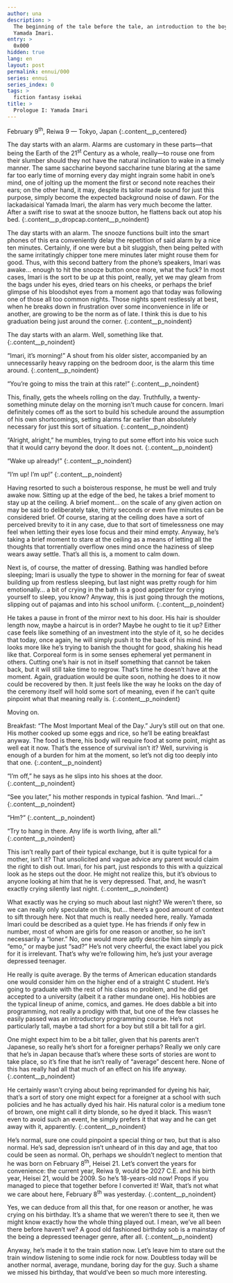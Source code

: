 ```yaml
---
author: una
description: >
  The beginning of the tale before the tale, an introduction to the boy named
  Yamada Imari.
entry: >
  0x000
hidden: true
lang: en
layout: post
permalink: ennui/000
series: ennui
series_index: 0
tags: >
  fiction fantasy isekai
title: >
  Prologue I: Yamada Imari
---
```


February 9<sup>th</sup>, Reiwa 9 — Tokyo, Japan
{:.content__p_centered}

The day starts with an alarm. Alarms are customary in these parts—that being the
Earth of the 21<sup>st</sup> Century as a whole, really—to rouse one from their
slumber should they not have the natural inclination to wake in a timely manner.
The same saccharine beyond saccharine tune blaring at the same far too early
time of morning every day might ingrain some habit in one’s mind, one of jolting
up the moment the first or second note reaches their ears; on the other hand, it
may, despite its tailor made sound for just this purpose, simply become the
expected background noise of dawn. For the lackadaisical Yamada Imari, the alarm
has very much become the latter. After a swift rise to swat at the snooze
button, he flattens back out atop his bed.
{:.content__p_dropcap.content__p_noindent}

The day starts with an alarm. The snooze functions built into the smart phones
of this era conveniently delay the repetition of said alarm by a nice ten
minutes. Certainly, if one were but a bit sluggish, then being pelted with the
same irritatingly chipper tone mere minutes later might rouse them for good.
Thus, with this second battery from the phone’s speakers, Imari was awake…
enough to hit the snooze button once more, what the fuck? In most cases, Imari
is the sort to be up at this point, really, yet we may gleam from the bags under
his eyes, dried tears on his cheeks, or perhaps the brief glimpse of his
bloodshot eyes from a moment ago that today was following one of those all too
common nights. Those nights spent restlessly at best, when he breaks down in
frustration over some inconvenience in life or another, are growing to be the
norm as of late. I think this is due to his graduation being just around the
corner. 
{:.content__p_noindent}

The day starts with an alarm. Well, something like that.
{:.content__p_noindent}

“Imari, it’s morning!” A shout from his older sister, accompanied by an
unnecessarily heavy rapping on the bedroom door, is the alarm this time around.
{:.content__p_noindent}

“You’re going to miss the train at this rate!” 
{:.content__p_noindent}

This, finally, gets the wheels rolling on the day. Truthfully, a
twenty-something minute delay on the morning isn’t much cause for concern. Imari
definitely comes off as the sort to build his schedule around the assumption of
his own shortcomings, setting alarms far earlier than absolutely necessary for
just this sort of situation.
{:.content__p_noindent}

“Alright, alright,” he mumbles, trying to put some effort into his voice such
that it would carry beyond the door. It does not.
{:.content__p_noindent}

“Wake up already!”
{:.content__p_noindent}

“I’m up! I’m up!”
{:.content__p_noindent}

Having resorted to such a boisterous response, he must be well and truly awake
now. Sitting up at the edge of the bed, he takes a brief moment to stay up at
the ceiling. A brief moment… on the scale of any given action on may be said to
deliberately take, thirty seconds or even five minutes can be considered brief.
Of course, staring at the ceiling does have a sort of perceived brevity to it in
any case, due to that sort of timelessness one may feel when letting their eyes
lose focus and their mind empty. Anyway, he’s taking a brief moment to stare at
the ceiling as a means of letting all the thoughts that torrentially overflow
ones mind once the haziness of sleep wears away settle. That’s all this is, a
moment to calm down.

Next is, of course, the matter of dressing. Bathing was handled before sleeping;
Imari is usually the type to shower in the morning for fear of sweat building up
from restless sleeping, but last night was pretty rough for him emotionally… a
bit of crying in the bath is a good appetizer for crying yourself to sleep, you
know? Anyway, this is just going through the motions, slipping out of pajamas
and into his school uniform.
{:.content__p_noindent}

He takes a pause in front of the mirror next to his door. His hair is shoulder
length now, maybe a haircut is in order? Maybe he ought to tie it up? Either
case feels like something of an investment into the style of it, so he decides
that today, once again, he will simply push it to the back of his mind. He looks
more like he’s trying to banish the thought for good, shaking his head like
that. Corporeal form is in some senses ephemeral yet permanent in others.
Cutting one’s hair is not in itself something that cannot be taken back, but it
will still take time to regrow. That’s time he doesn’t have at the moment.
Again, graduation would be quite soon, nothing he does to it now could be
recovered by then. It just feels like the way he looks on the day of the
ceremony itself will hold some sort of meaning, even if he can’t quite pinpoint
what that meaning really is.
{:.content__p_noindent}

Moving on.

Breakfast: “The Most Important Meal of the Day.” Jury’s still out on that one.
His mother cooked up some eggs and rice, so he’ll be eating breakfast anyway.
The food is there, his body will require food at some point, might as well eat
it now. That’s the essence of survival isn’t it? Well, surviving is enough of a
burden for him at the moment, so let’s not dig too deeply into that one.
{:.content__p_noindent}

“I’m off,” he says as he slips into his shoes at the door.
{:.content__p_noindent}

“See you later,” his mother responds in typical fashion. “And Imari…”
{:.content__p_noindent}

“Hm?”
{:.content__p_noindent}

“Try to hang in there. Any life is worth living, after all.”
{:.content__p_noindent}

This isn’t really part of their typical exchange, but it is quite typical for a
mother, isn’t it? That unsolicited and vague advice any parent would claim the
right to dish out. Imari, for his part, just responds to this with a quizzical
look as he steps out the door. He might not realize this, but it’s obvious to
anyone looking at him that he is very depressed. That, and, he wasn’t exactly
crying silently last night.
{:.content__p_noindent}

What exactly was he crying so much about last night? We weren’t there, so we can
really only speculate on this, but… there’s a good amount of context to sift
through here. Not that much is really needed here, really. Yamada Imari could be
described as a quiet type. He has friends if only few in number, most of whom
are girls for one reason or another, so he isn’t necessarily a “loner.” No, one
would more aptly describe him simply as “emo,” or maybe just “sad?” He’s not
very cheerful, the exact label you pick for it is irrelevant. That’s why we’re
following him, he’s just your average depressed teenager.

He really is quite average. By the terms of American education standards one
would consider him on the higher end of a straight C student. He’s going to
graduate with the rest of his class no problem, and he did get accepted to a
university (albeit it a rather mundane one). His hobbies are the typical lineup
of anime, comics, and games. He does dabble a bit into programming, not really a
prodigy with that, but one of the few classes he easily passed was an
introductory programming course. He’s not particularly tall, maybe a tad short
for a boy but still a bit tall for a girl.

One might expect him to be a bit taller, given that his parents aren’t Japanese,
so really he’s short for a foreigner perhaps? Really we only care that he’s in
Japan because that’s where these sorts of stories are wont to take place, so
it’s fine that he isn’t really of “average” descent here. None of this has
really had all that much of an effect on his life anyway.
{:.content__p_noindent}

He certainly wasn’t crying about being reprimanded for dyeing his hair, that’s a
sort of story one might expect for a foreigner at a school with such policies
and he has actually dyed his hair. His natural color is a medium tone of brown,
one might call it dirty blonde, so he dyed it black. This wasn’t even to avoid
such an event, he simply prefers it that way and he can get away with it,
apparently.
{:.content__p_noindent}

He’s normal, sure one could pinpoint a special thing or two, but that is also
normal. He’s sad, depression isn’t unheard of in this day and age, that too
could be seen as normal. Oh, perhaps we shouldn’t neglect to mention that he was
born on February 8<sup>th</sup>, Heisei 21. Let’s convert the years for
convenience: the current year, Reiwa 9, would be 2027 C.E. and his birth year,
Heisei 21, would be 2009. So he’s 18-years-old now! Props if you managed to
piece that together before I converted it! Wait, that’s not what we care about
here, February 8<sup>th</sup> was yesterday.
{:.content__p_noindent}

Yes, we can deduce from all this that, for one reason or another, he was crying
on his birthday. It’s a shame that we weren’t there to see it, then we might
know exactly how the whole thing played out. I mean, we’ve all been there before
haven’t we? A good old fashioned birthday sob is a mainstay of the being a
depressed teenager genre, after all.
{:.content__p_noindent}

Anyway, he’s made it to the train station now. Let’s leave him to stare out the
train window listening to some indie rock for now. Doubtless today will be
another normal, average, mundane, boring day for the guy. Such a shame we missed
his birthday, that would’ve been so much more interesting.

